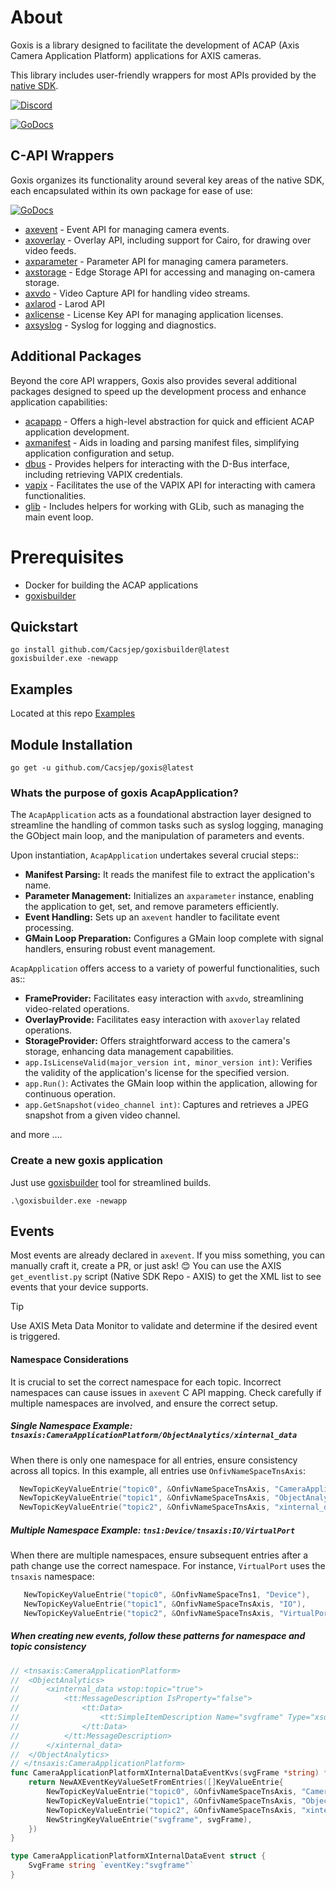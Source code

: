 # About

Goxis is a library designed to facilitate the development of ACAP (Axis Camera Application Platform) applications for AXIS cameras.

This library includes user-friendly wrappers for most APIs provided by the [native SDK](https://axiscommunications.github.io/acap-documentation/docs/api/native-sdk-api.html).

[![Discord](https://img.shields.io/badge/Discord-Join%20us-blue?style=for-the-badge&logo=discord)](https://discord.gg/jrE98E6Qe9)

[![GoDocs](https://img.shields.io/badge/go-documentation-blue)](https://pkg.go.dev/github.com/Cacsjep/goxis)



## C-API Wrappers

Goxis organizes its functionality around several key areas of the native SDK, each encapsulated within its own package for ease of use:

[![GoDocs](https://img.shields.io/badge/go%20pkg-documentation-purple)](https://pkg.go.dev/github.com/Cacsjep/goxis/pkg)

- [axevent](https://pkg.go.dev/github.com/Cacsjep/goxis/pkg/axevent) - Event API for managing camera events.
- [axoverlay](https://pkg.go.dev/github.com/Cacsjep/goxis/pkg/axoverlay) - Overlay API, including support for Cairo, for drawing over video feeds.
- [axparameter](https://pkg.go.dev/github.com/Cacsjep/goxis/pkg/axparameter) - Parameter API for managing camera parameters.
- [axstorage](https://pkg.go.dev/github.com/Cacsjep/goxis/pkg/axstorage) - Edge Storage API for accessing and managing on-camera storage.
- [axvdo](https://pkg.go.dev/github.com/Cacsjep/goxis/pkg/axvdo) - Video Capture API for handling video streams.
- [axlarod](https://pkg.go.dev/github.com/Cacsjep/goxis/pkg/axlarod) - Larod API
- [axlicense](https://pkg.go.dev/github.com/Cacsjep/goxis/pkg/axlicense) - License Key API for managing application licenses.
- [axsyslog](https://pkg.go.dev/github.com/Cacsjep/goxis/pkg/axsyslog) - Syslog for logging and diagnostics.

## Additional Packages

Beyond the core API wrappers, Goxis also provides several additional packages designed to speed up the development process and enhance application capabilities:

- [acapapp](https://pkg.go.dev/github.com/Cacsjep/goxis/pkg/acapapp) - Offers a high-level abstraction for quick and efficient ACAP application development.
- [axmanifest](https://pkg.go.dev/github.com/Cacsjep/goxis/pkg/axmanifest) - Aids in loading and parsing manifest files, simplifying application configuration and setup.
- [dbus](https://pkg.go.dev/github.com/Cacsjep/goxis/pkg/dbus) - Provides helpers for interacting with the D-Bus interface, including retrieving VAPIX credentials.
- [vapix](https://pkg.go.dev/github.com/Cacsjep/goxis/pkg/vapix) - Facilitates the use of the VAPIX API for interacting with camera functionalities.
- [glib](https://pkg.go.dev/github.com/Cacsjep/goxis/pkg/glib) - Includes helpers for working with GLib, such as managing the main event loop.

# Prerequisites
- Docker for building the ACAP applications
- [goxisbuilder](https://github.com/Cacsjep/goxisbuilder)

## Quickstart
```
go install github.com/Cacsjep/goxisbuilder@latest
goxisbuilder.exe -newapp
```

## Examples
Located at this repo [Examples](https://github.com/Cacsjep/goxis_examples)

## Module Installation
```
go get -u github.com/Cacsjep/goxis@latest
```

### Whats the purpose of goxis AcapApplication?
The `AcapApplication` acts as a foundational abstraction layer designed to streamline the handling of common tasks such as syslog logging, managing the GObject main loop, and the manipulation of parameters and events.

Upon instantiation, `AcapApplication` undertakes several crucial steps::
- **Manifest Parsing:** It reads the manifest file to extract the application's name.
- **Parameter Management:** Initializes an `axparameter` instance, enabling the application to get, set, and remove parameters efficiently.
- **Event Handling:** Sets up an `axevent` handler to facilitate event processing.
- **GMain Loop Preparation:** Configures a GMain loop complete with signal handlers, ensuring robust event management.

`AcapApplication` offers access to a variety of powerful functionalities, such as::
- **FrameProvider:** Facilitates easy interaction with `axvdo`, streamlining video-related operations.
- **OverlayProvide:** Facilitates easy interaction with `axoverlay` related operations.
- **StorageProvider:** Offers straightforward access to the camera's storage, enhancing data management capabilities.
- `app.IsLicenseValid(major_version int, minor_version int)`: Verifies the validity of the application's license for the specified version.
- `app.Run()`: Activates the GMain loop within the application, allowing for continuous operation.
- `app.GetSnapshot(video_channel int)`: Captures and retrieves a JPEG snapshot from a given video channel.

and more ....

### Create a new goxis application

Just use [goxisbuilder](https://github.com/Cacsjep/goxisbuilder) tool for streamlined builds.

```
.\goxisbuilder.exe -newapp
```

## Events

Most events are already declared in `axevent`. If you miss something, you can manually craft it, create a PR, or just ask! 😊
You can use the AXIS `get_eventlist.py` script (Native SDK Repo - AXIS) to get the XML list to see events that your device supports.

> [!TIP]
> Use AXIS Meta Data Monitor to validate and determine if the desired event is triggered.

#### Namespace Considerations

It is crucial to set the correct namespace for each topic. Incorrect namespaces can cause issues in `axevent` C API mapping. Check carefully if multiple namespaces are involved, and ensure the correct setup.

##### Single Namespace Example: `tnsaxis:CameraApplicationPlatform/ObjectAnalytics/xinternal_data`

When there is only one namespace for all entries, ensure consistency across all topics. In this example, all entries use `OnfivNameSpaceTnsAxis`:
  ```go
    NewTopicKeyValueEntrie("topic0", &OnfivNameSpaceTnsAxis, "CameraApplicationPlatform"),
    NewTopicKeyValueEntrie("topic1", &OnfivNameSpaceTnsAxis, "ObjectAnalytics"),
    NewTopicKeyValueEntrie("topic2", &OnfivNameSpaceTnsAxis, "xinternal_data"),
```

##### Multiple Namespace Example: `tns1:Device/tnsaxis:IO/VirtualPort`

When there are multiple namespaces, ensure subsequent entries after a path change use the correct namespace. For instance, `VirtualPort` uses the `tnsaxis` namespace:

 ```go
    NewTopicKeyValueEntrie("topic0", &OnfivNameSpaceTns1, "Device"),
    NewTopicKeyValueEntrie("topic1", &OnfivNameSpaceTnsAxis, "IO"),
    NewTopicKeyValueEntrie("topic2", &OnfivNameSpaceTnsAxis, "VirtualPort"),
```

##### When creating new events, follow these patterns for namespace and topic consistency
```go
// <tnsaxis:CameraApplicationPlatform>
// 	<ObjectAnalytics>
// 		<xinternal_data wstop:topic="true">
// 			<tt:MessageDescription IsProperty="false">
// 				<tt:Data>
// 					<tt:SimpleItemDescription Name="svgframe" Type="xsd:string"></tt:SimpleItemDescription>
// 				</tt:Data>
// 			</tt:MessageDescription>
// 		</xinternal_data>
// 	</ObjectAnalytics>
// </tnsaxis:CameraApplicationPlatform>
func CameraApplicationPlatformXInternalDataEventKvs(svgFrame *string) *AXEventKeyValueSet {
	return NewAXEventKeyValueSetFromEntries([]KeyValueEntrie{
		NewTopicKeyValueEntrie("topic0", &OnfivNameSpaceTnsAxis, "CameraApplicationPlatform"),
		NewTopicKeyValueEntrie("topic1", &OnfivNameSpaceTnsAxis, "ObjectAnalytics"),
		NewTopicKeyValueEntrie("topic2", &OnfivNameSpaceTnsAxis, "xinternal_data"),
		NewStringKeyValueEntrie("svgframe", svgFrame),
	})
}

type CameraApplicationPlatformXInternalDataEvent struct {
	SvgFrame string `eventKey:"svgframe"`
}
```
